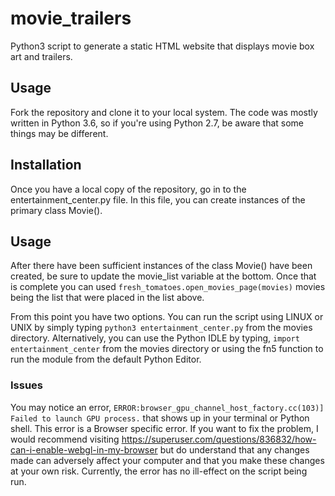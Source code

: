# movie_trailers
Python3 script to generate a static HTML website that displays movie box art and trailers.

## Usage
Fork the repository and clone it to your local system. The code was mostly written in Python 3.6, so if you're using Python 2.7, be aware that some things
may be different.

## Installation
Once you have a local copy of the repository, go in to the entertainment_center.py file. In this file, you can create instances of the primary class Movie().

## Usage
After there have been sufficient instances of the class Movie() have been created, be sure to update the movie_list variable at the bottom. Once that is complete you can used ```fresh_tomatoes.open_movies_page(movies)``` movies being the list that were placed in the list above.

From this point you have two options. You can run the script using LINUX or UNIX by simply typing ```python3 entertainment_center.py``` from the movies directory. Alternatively, you can use the Python IDLE by typing, ```import entertainment_center``` from the movies directory or using the fn5 function to run the module from the default Python Editor.  

### Issues
You may notice an error, ```ERROR:browser_gpu_channel_host_factory.cc(103)] Failed to launch GPU process.``` that shows up in your terminal or Python shell. This error is a Browser specific error. If you want to fix the problem, I would recommend visiting https://superuser.com/questions/836832/how-can-i-enable-webgl-in-my-browser but do understand that any changes made can adversely affect your computer and that you make these changes at your own risk. Currently, the error has no ill-effect on the script being run.
